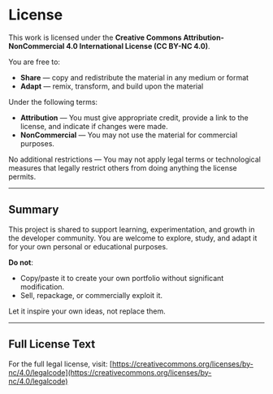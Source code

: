# License

This work is licensed under the **Creative Commons Attribution-NonCommercial 4.0 International License (CC BY-NC 4.0)**.

You are free to:

- **Share** — copy and redistribute the material in any medium or format
- **Adapt** — remix, transform, and build upon the material

Under the following terms:

- **Attribution** — You must give appropriate credit, provide a link to the license, and indicate if changes were made.
- **NonCommercial** — You may not use the material for commercial purposes.

No additional restrictions — You may not apply legal terms or technological measures that legally restrict others from doing anything the license permits.

---

## Summary

This project is shared to support learning, experimentation, and growth in the developer community. You are welcome to explore, study, and adapt it for your own personal or educational purposes.

**Do not**:

- Copy/paste it to create your own portfolio without significant modification.
- Sell, repackage, or commercially exploit it.

Let it inspire your own ideas, not replace them.

---

## Full License Text

For the full legal license, visit:
[https://creativecommons.org/licenses/by-nc/4.0/legalcode](https://creativecommons.org/licenses/by-nc/4.0/legalcode)
